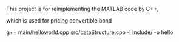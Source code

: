 This project is for reimplementing the MATLAB code by C++,

which is used for pricing convertible bond

g++ main/helloworld.cpp src/dataStructure.cpp -I include/ -o hello